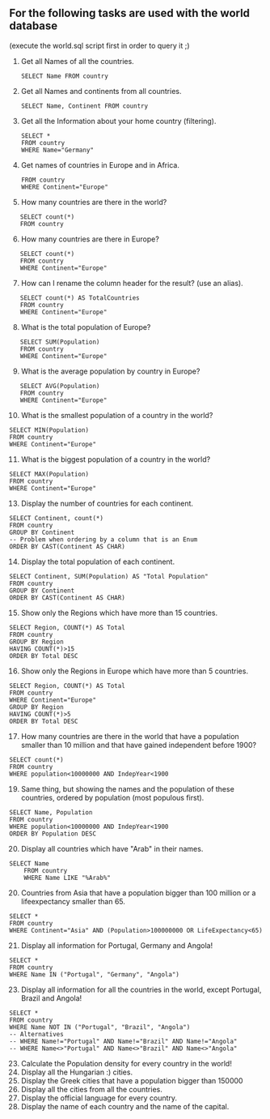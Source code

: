 ## For the following tasks are used with the world database

(execute the world.sql script first in order to query it ;)

1. Get all Names of all the countries.
   
   ```
   SELECT Name FROM country
2. Get all Names and continents from all countries.
   ```
   SELECT Name, Continent FROM country

3. Get all the Information about your home country (filtering).
   ```
   SELECT *
   FROM country
   WHERE Name="Germany"
   
4. Get names of countries in Europe and in Africa.
   ```SELECT Name
   FROM country
   WHERE Continent="Europe"
   
5. How many countries are there in the world?
```
   SELECT count(*)
   FROM country
```

6. How many countries are there in Europe?
```
   SELECT count(*)
   FROM country
   WHERE Continent="Europe"
```

7. How can I rename the column header for the result? (use an alias).
```   
   SELECT count(*) AS TotalCountries
   FROM country
   WHERE Continent="Europe"
```

8. What is the total population of Europe?
```
   SELECT SUM(Population)
   FROM country
   WHERE Continent="Europe"
```

9. What is the average population by country in Europe?
```
   SELECT AVG(Population)
   FROM country
   WHERE Continent="Europe"
```

10. What is the smallest population of a country in the world?
```
SELECT MIN(Population)
FROM country
WHERE Continent="Europe"
```

11. What is the biggest population of a country in the world?
```
SELECT MAX(Population)
FROM country
WHERE Continent="Europe"
```

13. Display the number of countries for each continent.
```
SELECT Continent, count(*)
FROM country
GROUP BY Continent
-- Problem when ordering by a column that is an Enum
ORDER BY CAST(Continent AS CHAR)
```
14. Display the total population of each continent.
```
SELECT Continent, SUM(Population) AS "Total Population"
FROM country
GROUP BY Continent
ORDER BY CAST(Continent AS CHAR)
```
15. Show only the Regions which have more than 15 countries.
```
SELECT Region, COUNT(*) AS Total
FROM country
GROUP BY Region
HAVING COUNT(*)>15
ORDER BY Total DESC
```
16. Show only the Regions in Europe which have more than 5 countries.
```
SELECT Region, COUNT(*) AS Total
FROM country
WHERE Continent="Europe"
GROUP BY Region
HAVING COUNT(*)>5
ORDER BY Total DESC
```
17. How many countries are there in the world that have a population smaller than 10 million and that have gained independent before 1900?
```
SELECT count(*)
FROM country
WHERE population<10000000 AND IndepYear<1900
```
19. Same thing, but showing the names and the population of these countries, ordered by population (most populous first).
```
SELECT Name, Population
FROM country
WHERE population<10000000 AND IndepYear<1900
ORDER BY Population DESC
```
20. Display all countries which have "Arab" in their names.
```
SELECT Name
    FROM country
    WHERE Name LIKE "%Arab%"
```
20. Countries from Asia that have a population bigger than 100 million or a lifeexpectancy smaller than 65.
```
SELECT *
FROM country
WHERE Continent="Asia" AND (Population>100000000 OR LifeExpectancy<65)
```
21. Display all information for Portugal, Germany and Angola!
```
SELECT *
FROM country
WHERE Name IN ("Portugal", "Germany", "Angola")
```
23. Display all information for all the countries in the world, except Portugal, Brazil and Angola!
```
SELECT *
FROM country
WHERE Name NOT IN ("Portugal", "Brazil", "Angola")
-- Alternatives
-- WHERE Name!="Portugal" AND Name!="Brazil" AND Name!="Angola"
-- WHERE Name<>"Portugal" AND Name<>"Brazil" AND Name<>"Angola"
```
23. Calculate the Population density for every country in the world!
24. Display all the Hungarian :) cities.
25. Display the Greek cities that have a population bigger than 150000
26. Display all the cities from all the countries.
27. Display the official language for every country.
28. Display the name of each country and the name of the capital.
